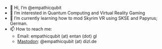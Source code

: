 - 👋 Hi, I’m @empathicqubit
- 👀 I’m interested in Quantum Computing and Virtual Reality Gaming
- 🌱 I’m currently learning how to mod Skyrim VR using SKSE and Papyrus; German.
- 📫 How to reach me:
    - Email: empathicqubit (at) entan (dot) gl
    - [Mastodon](https://dizl.de/@empathiqcubit): @empathicqubit (at) dizl.de

<!---
empathicqubit/empathicqubit is a ✨ special ✨ repository because its `README.md` (this file) appears on your GitHub profile.
You can click the Preview link to take a look at your changes.
--->
